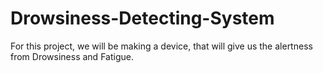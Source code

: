 # Drowsiness-Detecting-System

For this project, we will be making a device, that will give us the alertness from Drowsiness and Fatigue. 
